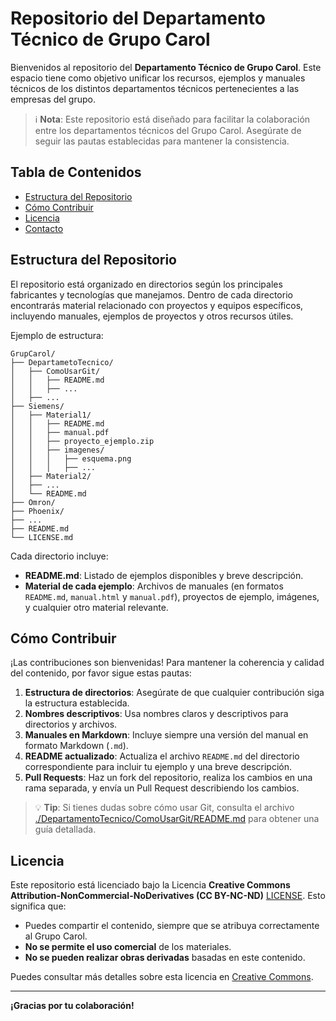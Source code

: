 # Repositorio del Departamento Técnico de Grupo Carol

Bienvenidos al repositorio del **Departamento Técnico de Grupo Carol**. Este espacio tiene como objetivo unificar los recursos, ejemplos y manuales técnicos de los distintos departamentos técnicos pertenecientes a las empresas del grupo.

> ℹ️ **Nota**: Este repositorio está diseñado para facilitar la colaboración entre los departamentos técnicos del Grupo Carol. Asegúrate de seguir las pautas establecidas para mantener la consistencia.

## Tabla de Contenidos
- [Estructura del Repositorio](#estructura-del-repositorio)
- [Cómo Contribuir](#cómo-contribuir)
- [Licencia](#licencia)
- [Contacto](#contacto)

## Estructura del Repositorio
El repositorio está organizado en directorios según los principales fabricantes y tecnologías que manejamos. Dentro de cada directorio encontrarás material relacionado con proyectos y equipos específicos, incluyendo manuales, ejemplos de proyectos y otros recursos útiles.

Ejemplo de estructura:
```
GrupCarol/
├── DepartametoTecnico/
│   ├── ComoUsarGit/
│   │   ├── README.md
│   │   ├── ...
│   ├── ...
├── Siemens/
│   ├── Material1/
│   │   ├── README.md
│   │   ├── manual.pdf
│   │   ├── proyecto_ejemplo.zip
│   │   ├── imagenes/
│   │   │   ├── esquema.png
│   │   │   ├── ...
│   ├── Material2/
│   ├── ...
│   └── README.md
├── Omron/
├── Phoenix/
├── ...
├── README.md
└── LICENSE.md
```

Cada directorio incluye:
- **README.md**: Listado de ejemplos disponibles y breve descripción.
- **Material de cada ejemplo**: Archivos de manuales (en formatos `README.md`, `manual.html` y `manual.pdf`), proyectos de ejemplo, imágenes, y cualquier otro material relevante.

## Cómo Contribuir
¡Las contribuciones son bienvenidas! Para mantener la coherencia y calidad del contenido, por favor sigue estas pautas:

1. **Estructura de directorios**: Asegúrate de que cualquier contribución siga la estructura establecida.
2. **Nombres descriptivos**: Usa nombres claros y descriptivos para directorios y archivos.
3. **Manuales en Markdown**: Incluye siempre una versión del manual en formato Markdown (`.md`).
4. **README actualizado**: Actualiza el archivo `README.md` del directorio correspondiente para incluir tu ejemplo y una breve descripción.
5. **Pull Requests**: Haz un fork del repositorio, realiza los cambios en una rama separada, y envía un Pull Request describiendo los cambios.

> 💡 **Tip**: Si tienes dudas sobre cómo usar Git, consulta el archivo [./DepartamentoTecnico/ComoUsarGit/README.md](./DepartamentoTecnico/ComoUsarGit/README.md) para obtener una guía detallada.

## Licencia
Este repositorio está licenciado bajo la Licencia **Creative Commons Attribution-NonCommercial-NoDerivatives (CC BY-NC-ND)** [LICENSE](./LICENSE). Esto significa que:
- Puedes compartir el contenido, siempre que se atribuya correctamente al Grupo Carol.
- **No se permite el uso comercial** de los materiales.
- **No se pueden realizar obras derivadas** basadas en este contenido.

Puedes consultar más detalles sobre esta licencia en [Creative Commons](https://creativecommons.org/licenses/by-nc-nd/4.0/).

---

**¡Gracias por tu colaboración!**
